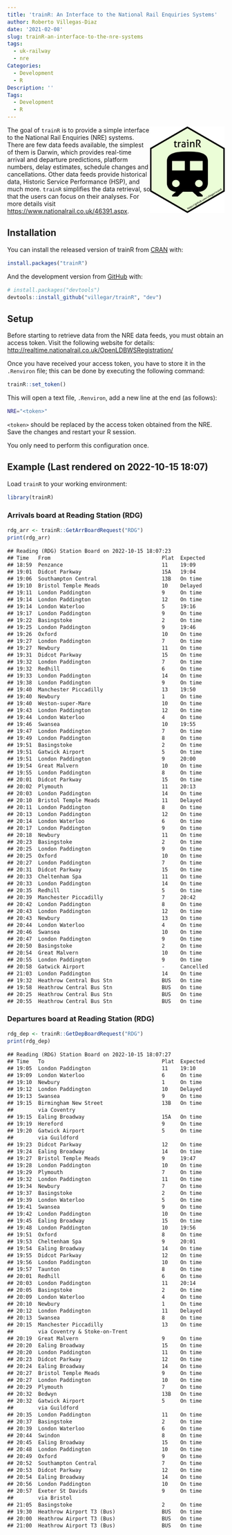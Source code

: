 ```yaml
---
title: 'trainR: An Interface to the National Rail Enquiries Systems'
author: Roberto Villegas-Diaz
date: '2021-02-08'
slug: trainR-an-interface-to-the-nre-systems
tags:
  - uk-railway
  - nre
Categories:
  - Development
  - R
Description: ''
Tags:
  - Development
  - R
---
```


<img src="https://raw.githubusercontent.com/villegar/trainR/main/inst/images/logo.png" alt="logo" align="right" height=200px/>

The goal of `trainR` is to provide a simple interface to the 
National Rail Enquiries (NRE) systems. There are few data feeds 
available, the simplest of them is Darwin, which provides real-time 
arrival and departure predictions, platform numbers, delay estimates, 
schedule changes and cancellations. Other data feeds provide historical 
data, Historic Service Performance (HSP), and much more. `trainR` 
simplifies the data retrieval, so that the users can focus on their 
analyses. For more details visit 
https://www.nationalrail.co.uk/46391.aspx.

## Installation

You can install the released version of trainR from [CRAN](https://CRAN.R-project.org) with:

``` r
install.packages("trainR")
```

And the development version from [GitHub](https://github.com/) with:

``` r
# install.packages("devtools")
devtools::install_github("villegar/trainR", "dev")
```

## Setup
Before starting to retrieve data from the NRE data feeds, you must obtain an access token. 
Visit the following website for details: http://realtime.nationalrail.co.uk/OpenLDBWSRegistration/

Once you have received your access token, you have to store it in the `.Renviron` file; this can be 
done by executing the following command:


```r
trainR::set_token()
```

This will open a text file, `.Renviron`, add a new line at the end (as follows):

```bash
NRE="<token>"
```

`<token>` should be replaced by the access token obtained from the NRE. Save the changes and restart 
your R session.

You only need to perform this configuration once.

## Example (Last rendered on 2022-10-15 18:07)

Load `trainR` to your working environment:

```r
library(trainR)
```

### Arrivals board at Reading Station (RDG)


```r
rdg_arr <- trainR::GetArrBoardRequest("RDG")
print(rdg_arr)
```

```
## Reading (RDG) Station Board on 2022-10-15 18:07:23
## Time   From                                    Plat  Expected
## 18:59  Penzance                                11    19:09
## 19:01  Didcot Parkway                          15A   19:04
## 19:06  Southampton Central                     13B   On time
## 19:10  Bristol Temple Meads                    10    Delayed
## 19:11  London Paddington                       9     On time
## 19:14  London Paddington                       12    On time
## 19:14  London Waterloo                         5     19:16
## 19:17  London Paddington                       9     On time
## 19:22  Basingstoke                             2     On time
## 19:25  London Paddington                       9     19:46
## 19:26  Oxford                                  10    On time
## 19:27  London Paddington                       7     On time
## 19:27  Newbury                                 11    On time
## 19:31  Didcot Parkway                          15    On time
## 19:32  London Paddington                       7     On time
## 19:32  Redhill                                 6     On time
## 19:33  London Paddington                       14    On time
## 19:38  London Paddington                       9     On time
## 19:40  Manchester Piccadilly                   13    19:50
## 19:40  Newbury                                 1     On time
## 19:40  Weston-super-Mare                       10    On time
## 19:43  London Paddington                       12    On time
## 19:44  London Waterloo                         4     On time
## 19:46  Swansea                                 10    19:55
## 19:47  London Paddington                       7     On time
## 19:49  London Paddington                       8     On time
## 19:51  Basingstoke                             2     On time
## 19:51  Gatwick Airport                         5     On time
## 19:51  London Paddington                       9     20:00
## 19:54  Great Malvern                           10    On time
## 19:55  London Paddington                       8     On time
## 20:01  Didcot Parkway                          15    On time
## 20:02  Plymouth                                11    20:13
## 20:03  London Paddington                       14    On time
## 20:10  Bristol Temple Meads                    11    Delayed
## 20:11  London Paddington                       8     On time
## 20:13  London Paddington                       12    On time
## 20:14  London Waterloo                         6     On time
## 20:17  London Paddington                       9     On time
## 20:18  Newbury                                 11    On time
## 20:23  Basingstoke                             2     On time
## 20:25  London Paddington                       9     On time
## 20:25  Oxford                                  10    On time
## 20:27  London Paddington                       7     On time
## 20:31  Didcot Parkway                          15    On time
## 20:33  Cheltenham Spa                          11    On time
## 20:33  London Paddington                       14    On time
## 20:35  Redhill                                 5     On time
## 20:39  Manchester Piccadilly                   7     20:42
## 20:42  London Paddington                       8     On time
## 20:43  London Paddington                       12    On time
## 20:43  Newbury                                 13    On time
## 20:44  London Waterloo                         4     On time
## 20:46  Swansea                                 10    On time
## 20:47  London Paddington                       9     On time
## 20:50  Basingstoke                             2     On time
## 20:54  Great Malvern                           10    On time
## 20:55  London Paddington                       9     On time
## 20:58  Gatwick Airport                         -     Cancelled
## 21:03  London Paddington                       14    On time
## 19:32  Heathrow Central Bus Stn                BUS   On time
## 19:58  Heathrow Central Bus Stn                BUS   On time
## 20:25  Heathrow Central Bus Stn                BUS   On time
## 20:55  Heathrow Central Bus Stn                BUS   On time
```

### Departures board at Reading Station (RDG)


```r
rdg_dep <- trainR::GetDepBoardRequest("RDG")
print(rdg_dep)
```

```
## Reading (RDG) Station Board on 2022-10-15 18:07:27
## Time   To                                      Plat  Expected
## 19:05  London Paddington                       11    19:10
## 19:09  London Waterloo                         6     On time
## 19:10  Newbury                                 1     On time
## 19:12  London Paddington                       10    Delayed
## 19:13  Swansea                                 9     On time
## 19:15  Birmingham New Street                   13B   On time
##        via Coventry                            
## 19:15  Ealing Broadway                         15A   On time
## 19:19  Hereford                                9     On time
## 19:20  Gatwick Airport                         5     On time
##        via Guildford                           
## 19:23  Didcot Parkway                          12    On time
## 19:24  Ealing Broadway                         14    On time
## 19:27  Bristol Temple Meads                    9     19:47
## 19:28  London Paddington                       10    On time
## 19:29  Plymouth                                7     On time
## 19:32  London Paddington                       11    On time
## 19:34  Newbury                                 7     On time
## 19:37  Basingstoke                             2     On time
## 19:39  London Waterloo                         5     On time
## 19:41  Swansea                                 9     On time
## 19:42  London Paddington                       10    On time
## 19:45  Ealing Broadway                         15    On time
## 19:48  London Paddington                       10    19:56
## 19:51  Oxford                                  8     On time
## 19:53  Cheltenham Spa                          9     20:01
## 19:54  Ealing Broadway                         14    On time
## 19:55  Didcot Parkway                          12    On time
## 19:56  London Paddington                       10    On time
## 19:57  Taunton                                 8     On time
## 20:01  Redhill                                 6     On time
## 20:03  London Paddington                       11    20:14
## 20:05  Basingstoke                             2     On time
## 20:09  London Waterloo                         4     On time
## 20:10  Newbury                                 1     On time
## 20:12  London Paddington                       11    Delayed
## 20:13  Swansea                                 8     On time
## 20:15  Manchester Piccadilly                   13    On time
##        via Coventry & Stoke-on-Trent           
## 20:19  Great Malvern                           9     On time
## 20:20  Ealing Broadway                         15    On time
## 20:20  London Paddington                       11    On time
## 20:23  Didcot Parkway                          12    On time
## 20:24  Ealing Broadway                         14    On time
## 20:27  Bristol Temple Meads                    9     On time
## 20:27  London Paddington                       10    On time
## 20:29  Plymouth                                7     On time
## 20:32  Bedwyn                                  13B   On time
## 20:32  Gatwick Airport                         5     On time
##        via Guildford                           
## 20:35  London Paddington                       11    On time
## 20:37  Basingstoke                             2     On time
## 20:39  London Waterloo                         6     On time
## 20:44  Swindon                                 8     On time
## 20:45  Ealing Broadway                         15    On time
## 20:48  London Paddington                       10    On time
## 20:49  Oxford                                  9     On time
## 20:52  Southampton Central                     7     On time
## 20:53  Didcot Parkway                          12    On time
## 20:54  Ealing Broadway                         14    On time
## 20:56  London Paddington                       10    On time
## 20:57  Exeter St Davids                        9     On time
##        via Bristol                             
## 21:05  Basingstoke                             2     On time
## 19:30  Heathrow Airport T3 (Bus)               BUS   On time
## 20:00  Heathrow Airport T3 (Bus)               BUS   On time
## 21:00  Heathrow Airport T3 (Bus)               BUS   On time
```
